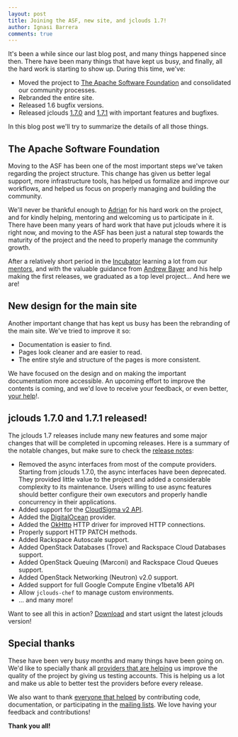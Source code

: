 ```yaml
---
layout: post
title: Joining the ASF, new site, and jclouds 1.7!
author: Ignasi Barrera
comments: true
---
```


It's been a while since our last blog post, and many things happened since then. There have been many things that have kept us busy, and finally, all the hard work is starting to show up. During this time, we've:

* Moved the project to [The Apache Software Foundation](http://www.apache.org) and consolidated our community processes.
* Rebranded the entire site.
* Released 1.6 bugfix versions.
* Released jclouds [1.7.0](/releasenotes/1.7/) and [1.7.1](/releasenotes/1.7.1/) with important features and bugfixes.

In this blog post we'll try to summarize the details of all those things.

## The Apache Software Foundation

Moving to the ASF has been one of the most important steps we've taken regarding the project structure. This change has given us better legal support, more infrastructure tools, has helped us formalize and improve our workflows, and helped us focus on properly managing and building the community.

We'll never be thankful enough to [Adrian](https://twitter.com/adrianfcole) for his hard work on the project, and for kindly helping, mentoring and welcoming us to participate in it. There have been many years of hard work that have put jclouds where it is right now, and moving to the ASF has been just a natural step towards the maturity of the project and the need to properly manage the community growth.

After a relatively short period in the [Incubator](https://incubator.apache.org) learning a lot from our [mentors](https://incubator.apache.org/projects/jclouds.html), and with the valuable guidance from [Andrew Bayer](https://twitter.com/abayer) and his help making the first releases, we graduated as a top level project... And here we are!

## New design for the main site

Another important change that has kept us busy has been the rebranding of the main site. We've tried to improve it so:

* Documentation is easier to find.
* Pages look cleaner and are easier to read.
* The entire style and structure of the pages is more consistent.

We have focused on the design and on making the important documentation more accessible. An upcoming effort to improve the contents is coming, and we'd love to receive your feedback, or even better, [your help](http://wiki.apache.org/jclouds/How%20to%20Contribute%20Documentation)!.

## jclouds 1.7.0 and 1.7.1 released!

The jclouds 1.7 releases include many new features and some major changes that will be completed in upcoming releases. Here is a summary of the notable changes, but make sure to check the [release notes](/releasenotes/):

* Removed the async interfaces from most of the compute providers. Starting from jclouds 1.7.0, the async interfaces have been deprecated. They provided little value to the project and added a considerable complexity to its maintenance. Users willing to use async features should better configure their own executors and properly handle concurrency in their applications.
* Added support for the [CloudSigma v2 API](https://cloudsigma-docs.readthedocs.org/en/2.10/).
* Added the [DigitalOcean](https://www.digitalocean.com) provider.
* Added the [OkHttp](http://square.github.io/okhttp/) HTTP driver for improved HTTP connections.
* Properly support HTTP PATCH methods.
* Added Rackspace Autoscale support.
* Added OpenStack Databases (Trove) and Rackspace Cloud Databases support.
* Added OpenStack Queuing (Marconi) and Rackspace Cloud Queues support.
* Added OpenStack Networking (Neutron) v2.0 support.
* Added support for full Google Compute Engine v1beta16 API
* Allow `jclouds-chef` to manage custom environments.
* ... and many more!

Want to see all this in action? [Download](/start/install) and start usignt the latest jclouds version!

## Special thanks

These have been very busy months and many things have been going on. We'd like to specially thank all [providers that are helping](http://wiki.apache.org/jclouds/Test%20Provider%20Thanks) us improve the quality of the project by giving us testing accounts. This is helping us a lot and make us able to better test the providers before every release.

We also want to thank [everyone that helped](http://www.ohloh.net/p/jclouds/contributors?query=&sort=latest_commit) by contributing code, documentation, or participating in the [mailing lists](/community). We love having your feedback and contributions!

**Thank you all!**
